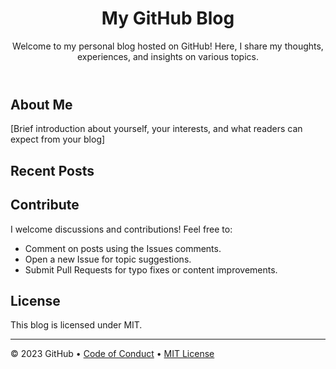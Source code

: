 <header>

<!--
  <<< Author notes: Course header >>>
  Include a 1280×640 image, course title in sentence case, and a concise description in emphasis.
  In your repository settings: enable template repository, add your 1280×640 social image, auto delete head branches.
  Add your open source license, GitHub uses MIT license.
-->

# My GitHub Blog

Welcome to my personal blog hosted on GitHub! Here, I share my thoughts, experiences, and insights on various topics.

</header>

## About Me

[Brief introduction about yourself, your interests, and what readers can expect from your blog]

## Recent Posts


## Contribute

I welcome discussions and contributions! Feel free to:
- Comment on posts using the Issues comments.
- Open a new Issue for topic suggestions.
- Submit Pull Requests for typo fixes or content improvements.

## License

This blog is licensed under MIT. 




<footer>

<!--
  <<< Author notes: Footer >>>
  Add a link to get support, GitHub status page, code of conduct, license link.
-->

---


&copy; 2023 GitHub &bull; [Code of Conduct](https://www.contributor-covenant.org/version/2/1/code_of_conduct/code_of_conduct.md) &bull; [MIT License](https://gh.io/mit)

</footer>
